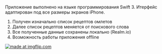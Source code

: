 
 Приложение выполнено на языке программирования Swift 3. Итерфейс адаптирован под все размеры экранов iPhone.
1. Получен изначально список рецептов омлетов
2. Далее список рецептов меняется от поискового слова
3. Все полученные данные сохранены локально (Realm.io)
4. Возможность работы приложения offline

<a href="https://imgflip.com/gif/1yrvu4"><img src="https://i.imgflip.com/1yrvu4.gif" title="made at imgflip.com"/></a>




